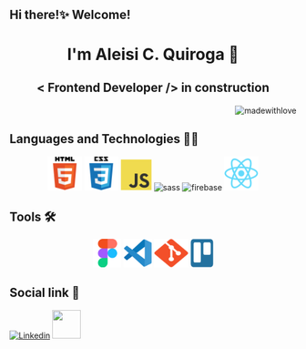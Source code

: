 ## Hi there!✨ Welcome!

<h1 align="center" >  I'm Aleisi C. Quiroga 🙋 </h1>
<h2 align="center"> < Frontend Developer /> in construction  </h2>

<p align="right"> <img align="center" src="https://forthebadge.com/images/badges/built-with-love.svg" alt="madewithlove" width="120px" />
</p>

## Languages and Technologies 👩‍💻
<p align="center">
    <img src="https://raw.githubusercontent.com/devicons/devicon/master/icons/html5/html5-original-wordmark.svg" alt="html5" width="60" height="60"/>
    <img src="https://raw.githubusercontent.com/devicons/devicon/master/icons/css3/css3-original-wordmark.svg" alt="css3" width="60" height="60"/>
    <img src="https://raw.githubusercontent.com/devicons/devicon/master/icons/javascript/javascript-original.svg" alt="javascript" width="55" height="55"/>
    <img src="https://user-images.githubusercontent.com/7150868/139155297-a6f1c1b4-5ddb-4409-bd98-a744ef5fbbdb.png" alt="sass" width="85" height="60"/>
    <img src="https://www.vectorlogo.zone/logos/firebase/firebase-icon.svg" alt="firebase" width="60" height="60"/>
    <img src="https://raw.githubusercontent.com/devicons/devicon/2ae2a900d2f041da66e950e4d48052658d850630/icons/react/react-original.svg" alt="react" width="60" height="60"/>
 
</p>


## Tools 🛠
<p align="center">
    <img src="https://raw.githubusercontent.com/devicons/devicon/2ae2a900d2f041da66e950e4d48052658d850630/icons/figma/figma-original.svg" alt="figma" width="50" height="50"/>
    <img src="https://raw.githubusercontent.com/devicons/devicon/2ae2a900d2f041da66e950e4d48052658d850630/icons/vscode/vscode-original.svg" alt="vsc" width="50" height="50"/>
    <img src="https://raw.githubusercontent.com/devicons/devicon/2ae2a900d2f041da66e950e4d48052658d850630/icons/git/git-original.svg" alt="git" width="60" height="50"/> 
    <img src="https://raw.githubusercontent.com/devicons/devicon/2ae2a900d2f041da66e950e4d48052658d850630/icons/trello/trello-plain.svg" alt="trello" width="40" height="50"/>
       
</p>


## Social link 🤝
<p alingn="right">
 <a href="https://www.linkedin.com/in/aleisi-cruz-quiroga/"><img src="https://cdn.icon-icons.com/icons2/99/PNG/512/linkedin_socialnetwork_17441.png" alt="Linkedin" height="48" width="50"></a>
 <a href="mailto:ale.cruz.quiroga@gmail.com"><img src="https://cdn.icon-icons.com/icons2/272/PNG/512/Gmail_29991.png" height="50" width="50"/> 
</p>


